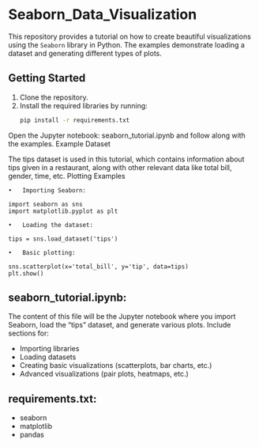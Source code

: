 # Seaborn_Data_Visualization
This repository provides a tutorial on how to create beautiful visualizations using the `Seaborn` library in Python. The examples demonstrate loading a dataset and generating different types of plots.

## Getting Started
1. Clone the repository.
2. Install the required libraries by running:
   ```bash
   pip install -r requirements.txt

Open the Jupyter notebook: seaborn_tutorial.ipynb and follow along with the examples.
Example Dataset

The tips dataset is used in this tutorial, which contains information about tips given in a restaurant, along with other relevant data like total bill, gender, time, etc.
Plotting Examples

	•	Importing Seaborn:
```
import seaborn as sns
import matplotlib.pyplot as plt
```

	•	Loading the dataset:
```
tips = sns.load_dataset('tips')
```

	•	Basic plotting:
```
sns.scatterplot(x='total_bill', y='tip', data=tips)
plt.show()
```
## seaborn_tutorial.ipynb:


The content of this file will be the Jupyter notebook where you import Seaborn, load the “tips” dataset, and generate various plots. Include sections for:

- Importing libraries
- Loading datasets
- Creating basic visualizations (scatterplots, bar charts, etc.)
- Advanced visualizations (pair plots, heatmaps, etc.)

## requirements.txt:

- seaborn
- matplotlib
- pandas
